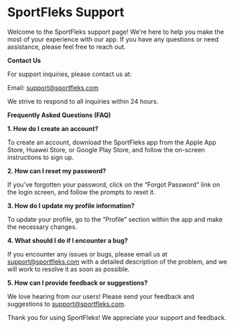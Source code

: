 # SportFleks Support

Welcome to the SportFleks support page! We’re here to help you make the most of your experience with our app. If you have any questions or need assistance, please feel free to reach out.

**Contact Us**

For support inquiries, please contact us at:

Email: support@sportfleks.com

We strive to respond to all inquiries within 24 hours.

**Frequently Asked Questions (FAQ)**

**1. How do I create an account?**

To create an account, download the SportFleks app from the Apple App Store, Huawei Store, or Google Play Store, and follow the on-screen instructions to sign up.

**2. How can I reset my password?**

If you’ve forgotten your password, click on the “Forgot Password” link on the login screen, and follow the prompts to reset it.

**3. How do I update my profile information?**

To update your profile, go to the “Profile” section within the app and make the necessary changes.

**4. What should I do if I encounter a bug?**

If you encounter any issues or bugs, please email us at support@sportfleks.com with a detailed description of the problem, and we will work to resolve it as soon as possible.

**5. How can I provide feedback or suggestions?**

We love hearing from our users! Please send your feedback and suggestions to support@sportfleks.com.

Thank you for using SportFleks! We appreciate your support and feedback.
